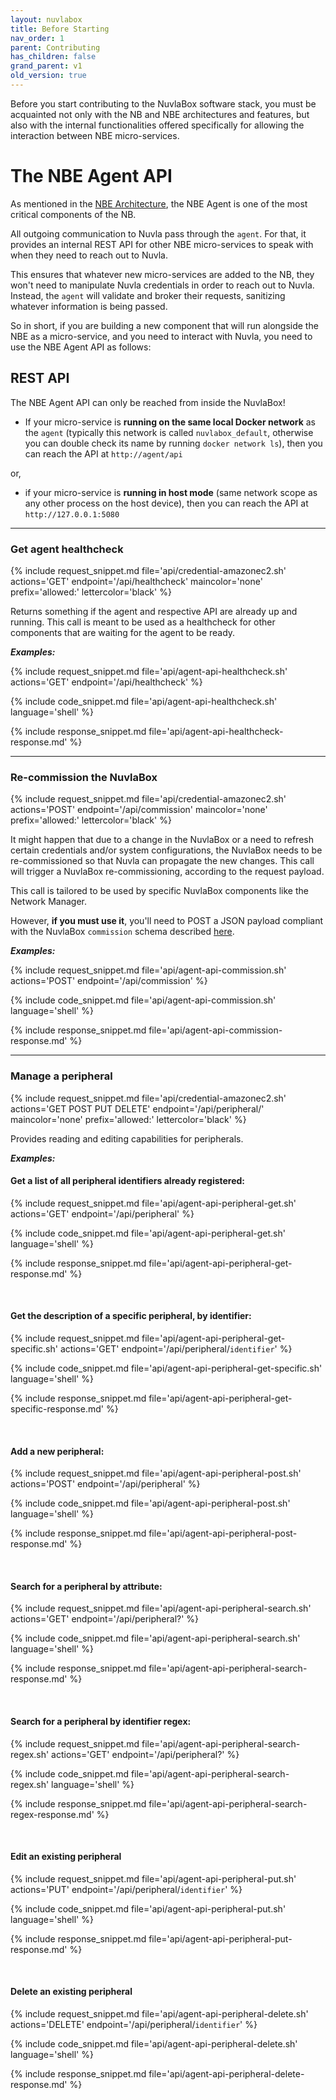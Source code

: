 ```yaml
---
layout: nuvlabox
title: Before Starting
nav_order: 1
parent: Contributing
has_children: false
grand_parent: v1
old_version: true
---
```


Before you start contributing to the NuvlaBox software stack, you must be acquainted not only with the NB and NBE architectures and features, but also with the internal functionalities offered specifically for allowing the interaction between NBE micro-services.

# The NBE Agent API

As mentioned in the [NBE Architecture](/nuvlabox/v1/nuvlabox-engine/architecture), the NBE Agent is one of the most critical components of the NB. 

All outgoing communication to Nuvla pass through the `agent`. For that, it provides an internal REST API for other NBE micro-services to speak with when they need to reach out to Nuvla. 

This ensures that whatever new micro-services are added to the NB, they won't need to manipulate Nuvla credentials in order to reach out to Nuvla. Instead, the `agent` will validate and broker their requests, sanitizing whatever information is being passed.

So in short, if you are building a new component that will run alongside the NBE as a micro-service, and you need to interact with Nuvla, you need to use the NBE Agent API as follows:

## REST API

The NBE Agent API can only be reached from inside the NuvlaBox!

 - If your micro-service is **running on the same local Docker network** as the `agent` (typically this network is called `nuvlabox_default`, otherwise you can double check its name by running `docker network ls`), then you can reach the API at `http://agent/api`

 or,
 
 - if your micro-service is **running in host mode** (same network scope as any other process on the host device), then you can reach the API at `http://127.0.0.1:5080`
 
---


### Get agent healthcheck

{% include request_snippet.md file='api/credential-amazonec2.sh' actions='GET' endpoint='/api/healthcheck' maincolor='none' prefix='allowed:' lettercolor='black' %}

Returns something if the agent and respective API are already up and running. This call is meant to be used as a healthcheck for other components that are waiting for the agent to be ready.

**_Examples:_**

{% include request_snippet.md file='api/agent-api-healthcheck.sh' actions='GET' endpoint='/api/healthcheck' %}

{% include code_snippet.md file='api/agent-api-healthcheck.sh' language='shell' %}

{% include response_snippet.md file='api/agent-api-healthcheck-response.md' %}

---

### Re-commission the NuvlaBox

{% include request_snippet.md file='api/credential-amazonec2.sh' actions='POST' endpoint='/api/commission' maincolor='none' prefix='allowed:' lettercolor='black' %}

It might happen that due to a change in the NuvlaBox or a need to refresh certain credentials and/or system configurations, the NuvlaBox needs to be re-commissioned so that Nuvla can propagate the new changes. This call will trigger a NuvlaBox re-commissioning, according to the request payload.

This call is tailored to be used by specific NuvlaBox components like the Network Manager.

However, **if you must use it**, you'll need to POST a JSON payload compliant with the NuvlaBox `commission` schema described [here](https://github.com/nuvla/api-server/blob/master/code/src/sixsq/nuvla/server/resources/nuvlabox/workflow_utils.clj).

**_Examples:_**

{% include request_snippet.md file='api/agent-api-commission.sh' actions='POST' endpoint='/api/commission' %}

{% include code_snippet.md file='api/agent-api-commission.sh' language='shell' %}

{% include response_snippet.md file='api/agent-api-commission-response.md' %}

---

### Manage a peripheral


{% include request_snippet.md file='api/credential-amazonec2.sh' actions='GET POST PUT DELETE' endpoint='/api/peripheral/' maincolor='none' prefix='allowed:' lettercolor='black' %}

Provides reading and editing capabilities for peripherals.

**_Examples:_**

#### Get a list of all peripheral identifiers already registered:

{% include request_snippet.md file='api/agent-api-peripheral-get.sh' actions='GET' endpoint='/api/peripheral' %}

{% include code_snippet.md file='api/agent-api-peripheral-get.sh' language='shell' %}

{% include response_snippet.md file='api/agent-api-peripheral-get-response.md' %}

<br>


#### Get the description of a specific peripheral, by identifier:

{% include request_snippet.md file='api/agent-api-peripheral-get-specific.sh' actions='GET' endpoint='/api/peripheral/`identifier`' %}

{% include code_snippet.md file='api/agent-api-peripheral-get-specific.sh' language='shell' %}

{% include response_snippet.md file='api/agent-api-peripheral-get-specific-response.md' %}
 
<br>

#### Add a new peripheral:
 
{% include request_snippet.md file='api/agent-api-peripheral-post.sh' actions='POST' endpoint='/api/peripheral' %}

{% include code_snippet.md file='api/agent-api-peripheral-post.sh' language='shell' %}

{% include response_snippet.md file='api/agent-api-peripheral-post-response.md' %}

<br>

#### Search for a peripheral by attribute:

{% include request_snippet.md file='api/agent-api-peripheral-search.sh' actions='GET' endpoint='/api/peripheral?' %}

{% include code_snippet.md file='api/agent-api-peripheral-search.sh' language='shell' %}

{% include response_snippet.md file='api/agent-api-peripheral-search-response.md' %}

<br>


#### Search for a peripheral by identifier regex:

{% include request_snippet.md file='api/agent-api-peripheral-search-regex.sh' actions='GET' endpoint='/api/peripheral?' %}

{% include code_snippet.md file='api/agent-api-peripheral-search-regex.sh' language='shell' %}

{% include response_snippet.md file='api/agent-api-peripheral-search-regex-response.md' %}

<br>

#### Edit an existing peripheral
 
{% include request_snippet.md file='api/agent-api-peripheral-put.sh' actions='PUT' endpoint='/api/peripheral/`identifier`' %}

{% include code_snippet.md file='api/agent-api-peripheral-put.sh' language='shell' %}

{% include response_snippet.md file='api/agent-api-peripheral-put-response.md' %}

<br>


#### Delete an existing peripheral
 
{% include request_snippet.md file='api/agent-api-peripheral-delete.sh' actions='DELETE' endpoint='/api/peripheral/`identifier`' %}

{% include code_snippet.md file='api/agent-api-peripheral-delete.sh' language='shell' %}

{% include response_snippet.md file='api/agent-api-peripheral-delete-response.md' %}